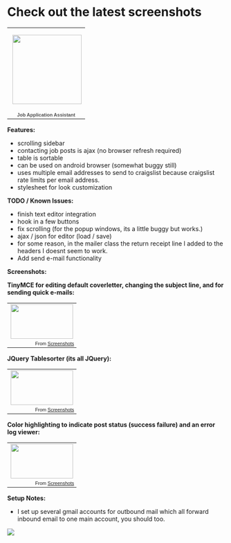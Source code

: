 <h1> Check out the latest screenshots </h1> 

<table style="width:194px;"><tr><td align="center" style="height:194px;background:url(http://picasaweb.google.com/s/c/transparent_album_background.gif) no-repeat left"><a href="http://picasaweb.google.com/111553006199761493180/JobApplicationAssistant?feat=embedwebsite"><img src="http://lh5.ggpht.com/_gdoUvmPl5HM/TRJy_GIn3WE/AAAAAAAAACs/wtxQJU-kMfE/s160-c/JobApplicationAssistant.jpg" width="160" height="160" style="margin:1px 0 0 4px;"></a></td></tr><tr><td style="text-align:center;font-family:arial,sans-serif;font-size:11px"><a href="http://picasaweb.google.com/111553006199761493180/JobApplicationAssistant?feat=embedwebsite" style="color:#4D4D4D;font-weight:bold;text-decoration:none;">Job Application Assistant</a></td></tr></table>

<b>Features:</b>

- scrolling sidebar
- contacting job posts is ajax (no browser refresh required)
- table is sortable 
- can be used on android browser (somewhat buggy still)
- uses multiple email addresses to send to craigslist because craigslist rate limits per email address. 
- stylesheet for look customization 

<b>TODO / Known Issues:</b>

- finish text editor integration 
- hook in a few buttons
- fix scrolling (for the popup windows, its a little buggy but works.) 
- ajax / json for editor (load / save)
- for some reason, in the mailer class the return receipt line I added to the headers I doesnt seem to work.
- Add send e-mail functionality

<b>Screenshots:</b>

<b>TinyMCE for editing default coverletter, changing the subject line, and for sending quick e-mails:</b>
<table style="width:auto;"><tr><td><a href="http://picasaweb.google.com/lh/photo/2bGwfVk7YCvpX6N8H6AjhQ?feat=embedwebsite"><img src="http://lh5.ggpht.com/_0E4GwJQlOT8/TNNv_qKnAXI/AAAAAAAABeo/DAHHK-qO8AE/s144/screenshot1.png" height="80" width="144" /></a></td></tr><tr><td style="font-family:arial,sans-serif; font-size:11px; text-align:right">From <a href="http://picasaweb.google.com/paigeadele/Screenshots?feat=embedwebsite">Screenshots</a></td></tr></table>

<b>JQuery Tablesorter (its all JQuery):</b>
<table style="width:auto;"><tr><td><a href="http://picasaweb.google.com/lh/photo/lKdpnV-pHLyX_N-R0-5bQQ?feat=embedwebsite"><img src="http://lh5.ggpht.com/_0E4GwJQlOT8/TNNv_8sqazI/AAAAAAAABes/akcl8j_K98M/s144/screenhsot2.png" height="80" width="144" /></a></td></tr><tr><td style="font-family:arial,sans-serif; font-size:11px; text-align:right">From <a href="http://picasaweb.google.com/paigeadele/Screenshots?feat=embedwebsite">Screenshots</a></td></tr></table> 

<b> Color highlighting to indicate post status (success failure) and an error log viewer:</b>
<table style="width:auto;"><tr><td><a href="http://picasaweb.google.com/lh/photo/cjynnJB-5MsLAVm9AydecA?feat=embedwebsite"><img src="http://lh5.ggpht.com/_0E4GwJQlOT8/TNNyZg4zEHI/AAAAAAAABe0/1ImODSlRHTY/s144/screenshot3.png" height="80" width="144" /></a></td></tr><tr><td style="font-family:arial,sans-serif; font-size:11px; text-align:right">From <a href="http://picasaweb.google.com/paigeadele/Screenshots?feat=embedwebsite">Screenshots</a></td></tr></table>

<b>Setup Notes:</b>
- I set up several gmail accounts for outbound mail which all forward inbound email to one main account, you should too.


<img src="http://cl.devel.ws/confirm/github.jpg" />
